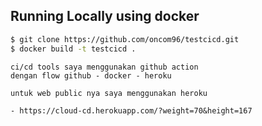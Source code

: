 ## Running Locally using docker

```sh
$ git clone https://github.com/oncom96/testcicd.git
$ docker build -t testcicd .
```

```
ci/cd tools saya menggunakan github action
dengan flow github - docker - heroku
```
```
untuk web public nya saya menggunakan heroku
```
```untuk link public :
- https://cloud-cd.herokuapp.com/?weight=70&height=167
